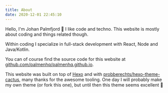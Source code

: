 ```yaml
---
title: About
date: 2020-12-01 22:45:10
---
```


Hello, I'm Johan Palmfjord 👋 I like code and techno. This website is mostly about coding and things related though.

Within coding I specialize in full-stack development with React, Node and Java/Kotlin.

You can of course find the source code for this website at [github.com/palmenhq/palmenhq.github.io](https://github.com/palmenhq/palmenhq.github.io).

This website was built on top of [Hexo](https://hexo.io/) and with [probberechts/hexo-theme-cactus](https://github.com/probberechts/hexo-theme-cactus#install), many thanks for the awesome tooling. One day I will probably make my own theme (or fork this one), but until then this theme seems excellent 🙏 
